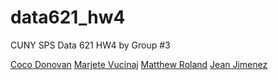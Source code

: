 # data621_hw4
CUNY SPS Data 621 HW4 by Group #3


[Coco Donovan](https://github.com/cocodono)
[Marjete Vucinaj](https://github.com/MarjeteV)
[Matthew Roland](https://github.com/Mattr5541)
[Jean Jimenez](https://github.com/sleepysloth12)

